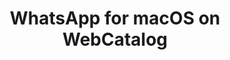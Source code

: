 ---
name: WhatsApp
category: Social Networking
title: WhatsApp for macOS on WebCatalog
key: whatsapp
fullUrl: 'https://web.whatsapp.com'
hostname: web.whatsapp.com

---